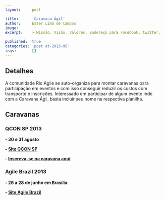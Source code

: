 ```yaml
---
layout:     post

title:      'Caravana Ágil'
author:     Ester Lima de Campos
image:      ''
excerpt:    > Missão, Visão, Valores, Endereço para Facebook, twitter, grupo no google, etc.

published:  true
categories: 'post at-2013-05'
tags:       []
---
```


## Detalhes

A comunidade Rio Agile se auto-organiza para montar caravanas para participação em eventos e com isso conseguir reduzir os custos com transporte e inscrições.
Interessado em participar de algum evento indo com a Caravana Ágil, basta incluir seu nome na respectiva planilha.

## Caravanas

### QCON SP 2013 
**- 30 e 31 agosto**

**- <a href="http://qconsp.com/" target="_blank">Site QCON SP</a>**

**- <a href="https://docs.google.com/spreadsheet/ccc?key=0AnGwkdCJ_LKudE92VlAwX2wwT3V4aUNwQVgzaFpSWmc#gid=0" target="_blank">Inscreva-se na caravana aqui</a>** 


### Agile Brazil 2013
**- 26 a 28 de junho em Brasília**

**- <a href="http://www.agilebrazil.com/2013/" target="_blank">Site Agile Brazil</a>**

